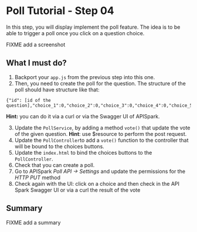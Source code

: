 # Poll Tutorial - Step 04

In this step, you will display implement the poll feature. The idea is to be able to trigger a poll once you click on a question choice.

FIXME add a screenshot

## What I must do?

1. Backport your `app.js` from the previous step into this one.
2. Then, you need to create the poll for the question. The structure of the poll should have structure like that:
```
{"id": [id of the question],"choice_1":0,"choice_2":0,"choice_3":0,"choice_4":0,"choice_5":0}
```
**Hint:** you can do it via a curl or via the Swagger UI of APISpark.

3. Update the `PollService`, by adding a method `vote()` that update the vote of the given question. **Hint**: use $resource to perform the post request.
4. Update the `PollController`to add a `vote()` function to the controller that will be bound to the choices buttons.
5. Update the `index.html` to bind the choices buttons to the `PollController`.
6. Check that you can create a poll.
7. Go to APISpark *Poll API -> Settings* and update the permissions for the *HTTP PUT* method
8. Check again with the UI: click on a choice and then check in the API Spark Swagger UI or via a curl the result of the vote

## Summary

FIXME add a summary
